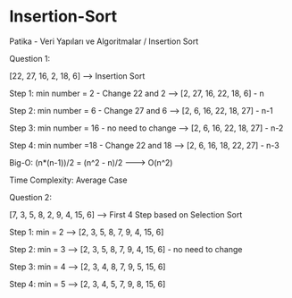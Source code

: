 # Insertion-Sort
Patika - Veri Yapıları ve Algoritmalar / Insertion Sort

Question 1:

[22, 27, 16, 2, 18, 6] --> Insertion Sort

Step 1: min number = 2 - Change 22 and 2 --> [2, 27, 16, 22, 18, 6]      - n

Step 2: min number = 6 - Change 27 and 6 --> [2, 6, 16, 22, 18, 27]      - n-1

Step 3: min number = 16 - no need to change --> [2, 6, 16, 22, 18, 27]   - n-2

Step 4: min number =18 - Change 22 and 18 --> [2, 6, 16, 18, 22, 27]     - n-3

Big-O: (n*(n-1))/2 = (n^2 - n)/2 ---> O(n^2)

Time Complexity: Average Case

Question 2:

[7, 3, 5, 8, 2, 9, 4, 15, 6] --> First 4 Step based on Selection Sort

Step 1: min = 2 --> [2, 3, 5, 8, 7, 9, 4, 15, 6]

Step 2: min = 3 --> [2, 3, 5, 8, 7, 9, 4, 15, 6] - no need to change

Step 3: min = 4 --> [2, 3, 4, 8, 7, 9, 5, 15, 6]

Step 4: min = 5 --> [2, 3, 4, 5, 7, 9, 8, 15, 6]
